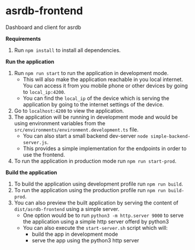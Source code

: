 # asrdb-frontend
Dashboard and client for asrdb

**Requirements**
1. Run ```npm install``` to install all dependencies.

**Run the application**

1. Run ```npm run start``` to run the application in development mode.
   - This will also make the application reachable in you local internet. You can access it from you mobile phone or other devices by going to ```local_ip:4200```.
   - You can find the ```local_ip``` of the device which is serving the application by going to the internet settings of the device.
2. Go to ```localhost:4200``` to view the application.
3. The application will be running in development mode and would be using environment variables from the ```src/environments/environment.development.ts``` file.
   - You can also start a small backend dev-server ```node simple-backend-server.js```.
   - This provides a simple implementation for the endpoints in order to use the frontend.
4. To run the application in production mode run ```npm run start-prod```.

**Build the application**
1. To build the application using development profile run ```npm run build```.
2. To run the application using the production profile run ```npm run build-prod```.
3. You can also preview the built application by serving the content of ```dist/asrdb-frontend``` using a simple server.
   - One option would be to run ```python3 -m http.server 9000``` to serve the application using a simple http server offerd by python3
   - You can also execute the ```start-server.sh``` script which will:
     - build the app in development mode
     - serve the app using the python3 http server
